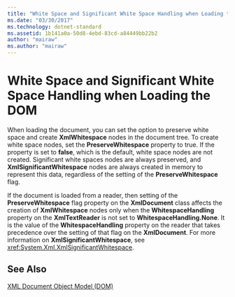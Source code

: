 ```yaml
---
title: "White Space and Significant White Space Handling when Loading the DOM"
ms.date: "03/30/2017"
ms.technology: dotnet-standard
ms.assetid: 1b141a0a-50d8-4ebd-83cd-a84449bb22b2
author: "mairaw"
ms.author: "mairaw"
---
```

# White Space and Significant White Space Handling when Loading the DOM
When loading the document, you can set the option to preserve white space and create **XmlWhitespace** nodes in the document tree. To create white space nodes, set the **PreserveWhitespace** property to true. If the property is set to **false**, which is the default, white space nodes are not created. Significant white spaces nodes are always preserved, and **XmlSignificantWhitespace** nodes are always created in memory to represent this data, regardless of the setting of the **PreserveWhitespace** flag.  
  
 If the document is loaded from a reader, then setting of the **PreserveWhitespace** flag property on the **XmlDocument** class affects the creation of **XmlWhitespace** nodes only when the **WhitespaceHandling** property on the **XmlTextReader** is not set to **WhitespaceHandling.None**. It is the value of the **WhitespaceHandling** property on the reader that takes precedence over the setting of that flag on the **XmlDocument**. For more information on **XmlSignificantWhitespace**, see <xref:System.Xml.XmlSignificantWhitespace>.  
  
## See Also  
 [XML Document Object Model (DOM)](../../../../docs/standard/data/xml/xml-document-object-model-dom.md)
